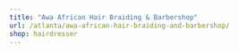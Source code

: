 ```yaml
---
title: "Awa African Hair Braiding & Barbershop"
url: /atlanta/awa-african-hair-braiding-and-barbershop/
shop: hairdresser
---
```

